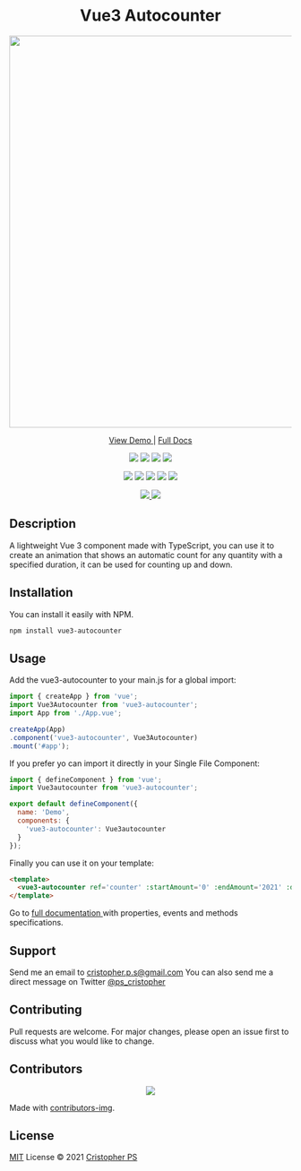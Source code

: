 <h1 align='center'>
  Vue3 Autocounter
</h1>

<p align='center'>
  <a href="https://vue3autocounter.cristopherps.dev/" target="_blank">
    <img src="https://cristopherps.com/assets/vue3-autocounter.gif" width="700">
  </a>
</p>

<p align='center'>
  <a href="https://vue3autocounter.cristopherps.dev/" target="_blank">
    View Demo
  </a> | <a href="https://vue3autocounter.cristopherps.dev/docs" target="_blank"> 
    Full Docs 
  </a>
</p>

<p align='center'>
  <img src="https://img.shields.io/badge/JavaScript-F7DF1E?style=for-the-badge&logo=javascript&logoColor=black"/> 
  <img src="https://img.shields.io/badge/TypeScript-007ACC?style=for-the-badge&logo=typescript&logoColor=white"/>
  <img src="https://img.shields.io/badge/Vue.js-35495E?style=for-the-badge&logo=vue.js&logoColor=4FC08D"/>
  <img src="https://img.shields.io/badge/npm-CB3837?style=for-the-badge&logo=npm&logoColor=white"/>
</p>

<p align='center'>
  <img src="https://img.shields.io/npm/dt/vue3-autocounter?style=for-the-badge"/>
  <img src="https://img.shields.io/npm/v/vue3-autocounter?style=for-the-badge"/>
  <img src="https://img.shields.io/github/license/ps-cristopher/vue3-autocounter?style=for-the-badge"/>
  <img src="https://img.shields.io/github/languages/top/ps-cristopher/vue3-autocounter?style=for-the-badge"/>
  <img src="https://img.shields.io/github/stars/ps-cristopher/vue3-autocounter?style=for-the-badge"/>
</p>

<p align='center'>
  <a href="https://twitter.com/ps_cristopher" target="_blank">
    <img src="https://img.shields.io/twitter/follow/ps_cristopher?style=social"/>
  </a>
  <a href="https://github.com/ps-cristopher" target="_blank">
    <img src="https://img.shields.io/github/followers/ps-cristopher?label=%40ps-cristopher&style=social"/>
  </a>
</p>

## Description
A lightweight Vue 3 component made with TypeScript, you can use it to create an animation that shows an automatic count for any quantity with a specified duration, it can be used for counting up and down.

## Installation
You can install it easily with NPM.

```sh
npm install vue3-autocounter
```

## Usage
Add the vue3-autocounter to your main.js for a global import:

```javascript
import { createApp } from 'vue';
import Vue3Autocounter from 'vue3-autocounter';
import App from './App.vue';

createApp(App)
.component('vue3-autocounter', Vue3Autocounter)
.mount('#app'); 
```

If you prefer yo can import it directly in your Single File Component:

```javascript
import { defineComponent } from 'vue';
import Vue3autocounter from 'vue3-autocounter';

export default defineComponent({
  name: 'Demo',
  components: {
    'vue3-autocounter': Vue3autocounter
  }
});   
```

Finally you can use it on your template:


```html
<template>
  <vue3-autocounter ref='counter' :startAmount='0' :endAmount='2021' :duration='3' prefix='$' suffix='USD' separator=',' decimalSeparator='.' :decimals='2' :autoinit='true' @finished='alert(`Counting finished!`)'/>
</template>
```

Go to <a href="https://vue3autocounter.cristopherps.dev/docs"> full documentation </a> with properties, events and methods specifications.

## Support
Send me an email to
<a href="mailto:cristopher.p.s@gmail.com">cristopher.p.s@gmail.com</a>
You can also send me a direct message on Twitter
<a href="https://twitter.com/ps_cristopher">@ps_cristopher</a>

## Contributing
Pull requests are welcome. For major changes, please open an issue first to discuss what you would like to change.

## Contributors
<p align="center">
  <a href="https://github.com/ps-cristopher/vue3-autocounter/graphs/contributors">
    <img src="https://contrib.rocks/image?repo=ps-cristopher/vue3-autocounter" />
  </a>
</p>

Made with [contributors-img](https://contrib.rocks).

## License
[MIT](https://choosealicense.com/licenses/mit/) License © 2021 [Cristopher PS](https://github.com/ps-cristopher)
